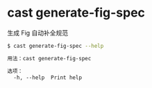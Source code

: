 # cast generate-fig-spec

生成 Fig 自动补全规范

```bash
$ cast generate-fig-spec --help
```

```txt
用法：cast generate-fig-spec

选项：
  -h, --help  Print help
```